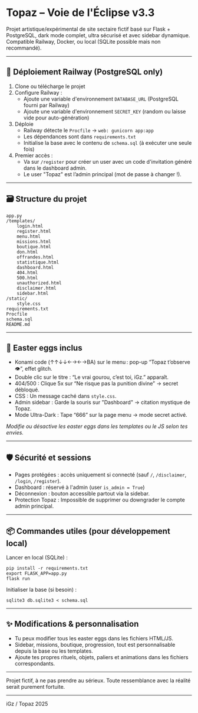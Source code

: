 # Topaz – Voie de l'Éclipse v3.3

Projet artistique/expérimental de site sectaire fictif basé sur Flask + PostgreSQL, dark mode complet, ultra sécurisé et avec sidebar dynamique.
Compatible Railway, Docker, ou local (SQLite possible mais non recommandé).

---

## 🚀 Déploiement Railway (PostgreSQL only)

1. Clone ou télécharge le projet
2. Configure Railway :
   - Ajoute une variable d'environnement `DATABASE_URL` (PostgreSQL fourni par Railway)
   - Ajoute une variable d'environnement `SECRET_KEY` (random ou laisse vide pour auto-génération)
3. Déploie
   - Railway détecte le `Procfile` → `web: gunicorn app:app`
   - Les dépendances sont dans `requirements.txt`
   - Initialise la base avec le contenu de `schema.sql` (à exécuter une seule fois)
4. Premier accès :
   - Va sur `/register` pour créer un user avec un code d'invitation généré dans le dashboard admin.
   - Le user "Topaz" est l’admin principal (mot de passe à changer !).

---

## 🗃️ Structure du projet

    app.py
    /templates/
        login.html
        register.html
        menu.html
        missions.html
        boutique.html
        don.html
        offrandes.html
        statistique.html
        dashboard.html
        404.html
        500.html
        unauthorized.html
        disclaimer.html
        sidebar.html
    /static/
        style.css
    requirements.txt
    Procfile
    schema.sql
    README.md

---

## 👾 Easter eggs inclus

- Konami code (↑↑↓↓←→←→BA) sur le menu : pop-up “Topaz t’observe 👁️”, effet glitch.
- Double clic sur le titre : “Le vrai gourou, c’est toi, iGz.” apparaît.
- 404/500 : Clique 5x sur “Ne risque pas la punition divine” → secret débloqué.
- CSS : Un message caché dans `style.css`.
- Admin sidebar : Garde la souris sur "Dashboard" → citation mystique de Topaz.
- Mode Ultra-Dark : Tape “666” sur la page menu → mode secret activé.

*Modifie ou désactive les easter eggs dans les templates ou le JS selon tes envies.*

---

## 🛡️ Sécurité et sessions

- Pages protégées : accès uniquement si connecté (sauf `/`, `/disclaimer`, `/login`, `/register`).
- Dashboard : réservé à l'admin (user `is_admin = True`)
- Déconnexion : bouton accessible partout via la sidebar.
- Protection Topaz : Impossible de supprimer ou downgrader le compte admin principal.

---

## 📦 Commandes utiles (pour développement local)

Lancer en local (SQLite) :

    pip install -r requirements.txt
    export FLASK_APP=app.py
    flask run

Initialiser la base (si besoin) :

    sqlite3 db.sqlite3 < schema.sql

---

## ✨ Modifications & personnalisation

- Tu peux modifier tous les easter eggs dans les fichiers HTML/JS.
- Sidebar, missions, boutique, progression, tout est personnalisable depuis la base ou les templates.
- Ajoute tes propres rituels, objets, paliers et animations dans les fichiers correspondants.

---

Projet fictif, à ne pas prendre au sérieux. Toute ressemblance avec la réalité serait purement fortuite.

---

iGz / Topaz 2025
